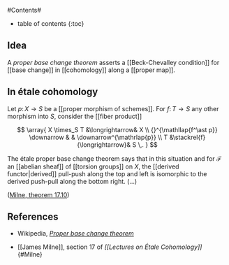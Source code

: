 
#Contents#
* table of contents
{:toc}

## Idea

A _proper base change theorem_ asserts a [[Beck-Chevalley condition]] for [[base change]] in [[cohomology]] along a [[proper map]].

## In étale cohomology

Let $p \colon X \longrightarrow S$ be a [[proper morphism of schemes]]. For $f \colon T \longrightarrow S$ any other morphism into $S$, consider the [[fiber product]]

$$
  \array{
    X \times_S T &\longrightarrow& X
    \\
    {}^{\mathllap{f^\ast p}} \downarrow & & \downarrow^{\mathrlap{p}}
    \\
    T &\stackrel{f}{\longrightarrow}& S
    \,.
  }
$$

The étale proper base change theorem says that in this situation and for $\mathcal{F}$ an [[abelian sheaf]] of [[torsion groups]] on $X$, the [[derived functor|derived]] pull-push along the top and left is isomorphic to the derived push-pull along the bottom right. (...)

([Milne, theorem 17.10](#Milne))

## References

* Wikipedia, _[Proper base change theorem](http://en.wikipedia.org/wiki/Gysin_sequence)_

* [[James Milne]], section 17 of _[[Lectures on Étale Cohomology]]_
 {#Milne}

